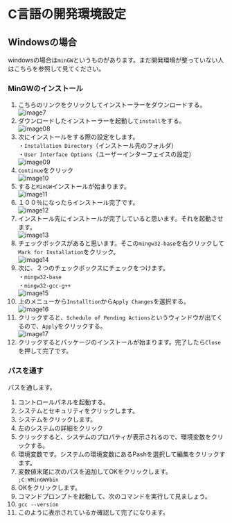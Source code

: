 # C言語の開発環境設定  
## Windowsの場合  
windowsの場合は`minGW`というものがあります。まだ開発環境が整っていない人はこちらを参照して見てください。  
### MinGWのインストール  
1. こちらのリンクをクリックしてインストーラーをダウンロードする。
![image7]()  
2. ダウンロードしたインストーラーを起動して`install`をする。  
![image08]()  
3. 次にインストールをする際の設定をします。  
・`Installation Directory`（インストール先のフォルダ）  
・`User Interface Options`（ユーザーインターフェイスの設定）  
![image09]()  
4. `Continue`をクリック  
![image10]()  
5. すると`MinGW`インストールが始まります。  
![image11]()  
6. １００％になったらインストール完了です。  
![image12]()  
7. インストール先にインストールが完了していると思います。それを起動させます。  
![image13]()  
8. チェックボックスがあると思います。そこの`mingw32-base`を右クリックして`Mark for Installation`をクリック。  
![image14]()  
9. 次に、２つのチェックボックスにチェックをつけます。  
・`mingw32-base`  
・`mingw32-gcc-g++`  
![image15]()  
10. 上のメニューから`Installtion`から`Apply Changes`を選択する。  
![image16]()  
11. クリックすると、`Schedule of Pending Actions`というウィンドウが出てくるので、`Apply`をクリックする。  
![image17]()  
12. クリックするとパッケージのインストールが始まります。完了したら`Close`を押して完了です。  
### パスを通す  
パスを通します。  
1. コントロールパネルを起動する。  
2. システムとセキュリティをクリックします。  
3. システムをクリックします。  
4. 左のシステムの詳細をクリック  
5. クリックすると、システムのプロパティが表示されるので、環境変数をクリックする。  
6. 環境変数です。システムの環境変数にあるPashを選択して編集をクリックすます。  
7. 変数値末尾に次のパスを追加してOKをクリックします。  
`;C:¥MinGW¥bin`  
8. OKをクリックします。  
9. コマンドプロンプトを起動して、次のコマンドを実行して見ましょう。  
10. `gcc --version`   
11. このように表示されているか確認して完了になります。  